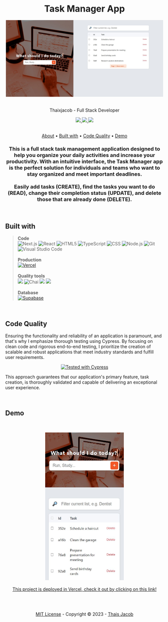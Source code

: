 <h1 align="center">Task Manager App</h1>
<div align="center">
  <a href="https://task-manager-tool.vercel.app/" target="_blank">
    <img width="500" src="public/assets/todolist-desktop.JPG" alt="todo app version desktop">
  <a/>
</div>

<br>

<p align="center">Thaixjacob - Full Stack Developer</p>

<!-- LINK - BADGES -->
<p align="center">
  <a href="mailto:tjlannes@gmail.com" target="_blank">
    <img src="https://img.shields.io/badge/Gmail-D14836?style=for-the-badge&logo=gmail&logoColor=white">
  </a>
  <a href="https://linkedin.com/in/thaisjacob" target="_blank">
      <img src="https://img.shields.io/badge/linkedin-%230077B5.svg?style=for-the-badge&logo=linkedin&logoColor=white">
  </a>
  <a href="https://discordapp.com/users/437482640682254336" target="_blank">
    <img src="https://img.shields.io/badge/Discord-5865F2?style=for-the-badge&logo=discord&logoColor=white">
  </a>
</p>

<br>

<!-- TABLE OF CONTENTS -->
<div align="center">
  <a href="#about">About</a> •
  <a href="#built-with">Built with</a> •
  <a href="#code-quality">Code Quality</a> •
  <a href="#demo">Demo</a>
</div>

<h3 align="center">
   This is a full stack task management application designed to help you organize your daily activities and increase your productivity.
   With an intuitive interface, the Task Manager app is the perfect solution for individuals and teams who want to stay organized and meet important deadlines.<br><br>
   Easily add tasks (CREATE), find the tasks you want to do (READ), change their completion status (UPDATE), and delete those that are already done (DELETE).
</h3>

<br>

## Built with

> **Code** <br> ![Next.js](https://img.shields.io/badge/Next.js-000000?style=for-the-badge&logo=next.js&logoColor=white) ![React](https://img.shields.io/badge/React-20232A?style=for-the-badge&logo=react&logoColor=61DAFB) ![HTML5](https://img.shields.io/badge/html5-%23E34F26.svg?style=for-the-badge&logo=html5&logoColor=white) ![TypeScript](https://img.shields.io/badge/TypeScript-007ACC?style=for-the-badge&logo=typescript&logoColor=white) ![CSS](https://img.shields.io/badge/CSS-1572B6?style=for-the-badge&logo=css3&logoColor=white) ![Node.js](https://img.shields.io/badge/Node.js-339933?style=for-the-badge&logo=node.js&logoColor=white) ![Git](https://img.shields.io/badge/git-%23F05033.svg?style=for-the-badge&logo=git&logoColor=white)  ![Visual Studio Code](https://img.shields.io/badge/Visual%20Studio%20Code-0078d7.svg?style=for-the-badge&logo=visual-studio-code&logoColor=white)<br><br>**Production** <br> [![Vercel](https://img.shields.io/badge/Vercel-000000?style=for-the-badge&logo=vercel&logoColor=white)](https://vercel.com/) <br><br>**Quality tools** <br> <img src="https://img.shields.io/badge/eslint-3A33D1?style=for-the-badge&logo=eslint&logoColor=white"> ![Chai](https://img.shields.io/badge/Chai-A30701?style=for-the-badge&logo=chai&logoColor=white) <img src="https://img.shields.io/badge/prettier-1A2C34?style=for-the-badge&logo=prettier&logoColor=F7BA3E"> <img src="https://img.shields.io/badge/Lighthouse-F44B21?style=for-the-badge&logo=Lighthouse&logoColor=white"> <br><br> **Database** <br> [![Supabase](https://img.shields.io/badge/Supabase-000000?style=for-the-badge&logo=supabase&logoColor=white)](https://supabase.io/)
<br>

## Code Quality

Ensuring the functionality and reliability of an application is paramount, and that's why I emphasize thorough testing using Cypress. By focusing on clean code and rigorous end-to-end testing, I prioritize the creation of scalable and robust applications that meet industry standards and fulfill user requirements.

<p align="center">
  <a href="https://www.cypress.io/">
    <img src="https://img.shields.io/badge/tested%20with-Cypress-04C38E.svg?style=for-the-badge&logo=cypress&logoColor=white" alt="Tested with Cypress">
  </a>
</p>
  
This approach guarantees that our application's primary feature, task creation, is thoroughly validated and capable of delivering an exceptional user experience.

<br>

## Demo

<br>

<p align="center">
  <a href="https://task-manager-tool.vercel.app/" target="_blank">
  <img width="250" src="public/assets/todolist-mobile.JPG" alt="todo app version mobile"><br><br>
  This project is deployed in Vercel, check it out by clicking on this link!
  </a>
</p>

<br>
<br>

<p align="center">
<a href="/LICENSE">MIT License</a> - Copyright © 2023 - <a href="https://github.com/thaixjacob">Thais Jacob</a>
</p>

